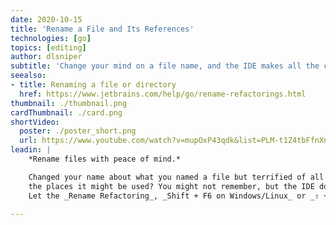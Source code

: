 ```yaml
---
date: 2020-10-15
title: 'Rename a File and Its References'
technologies: [go]
topics: [editing]
author: dlsniper
subtitle: 'Change your mind on a file name, and the IDE makes all the changes for you.'
seealso:
- title: Renaming a file or directory
  href: https://www.jetbrains.com/help/go/rename-refactorings.html
thumbnail: ./thumbnail.png
cardThumbnail: ./card.png
shortVideo:
  poster: ./poster_short.png
  url: https://www.youtube.com/watch?v=mupOxP43qdk&list=PLM-t1Z4tbFfnXnghmtk6WVz10_pivOw25&index=20&t=0s
leadin: |
    *Rename files with peace of mind.*

    Changed your name about what you named a file but terrified of all
    the places it might be used? You might not remember, but the IDE does.
    Let the _Rename Refactoring_, _Shift + F6 on Windows/Linux_ or _⇧ + F6 on macOS_, do the work, safely and quickly.

---
```

